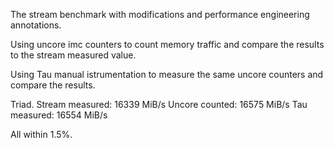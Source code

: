 The stream benchmark with modifications and performance engineering
annotations.

Using uncore imc counters to count memory traffic and compare the results
to the stream measured value.

Using Tau manual istrumentation to measure the same uncore counters and compare
the results.

Triad.
Stream measured: 16339 MiB/s
Uncore counted:  16575 MiB/s
Tau measured:    16554 MiB/s

All within 1.5%.
